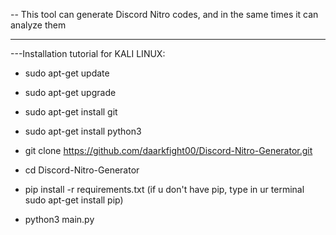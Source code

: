-- This tool can generate Discord Nitro codes, and in the same times it can analyze them

---
---Installation tutorial for KALI LINUX:

- sudo apt-get update

- sudo apt-get upgrade

- sudo apt-get install git

- sudo apt-get install python3

- git clone https://github.com/daarkfight00/Discord-Nitro-Generator.git

- cd Discord-Nitro-Generator

- pip install -r requirements.txt (if u don't have pip, type in ur terminal sudo apt-get install pip)

- python3 main.py
